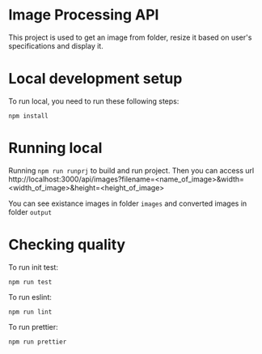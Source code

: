 # Image Processing API

This project is used to get an image from folder, resize it based on user's specifications and display it.

# Local development setup

To run local, you need to run these following steps:
```shell
npm install
```

# Running local

Running `npm run runprj` to build and run project. Then you can access url http://localhost:3000/api/images?filename=<name_of_image>&width=<width_of_image>&height=<height_of_image>

You can see existance images in folder `images` and converted images in folder `output`

# Checking quality

To run init test:
```shell
npm run test
```

To run eslint:
```shell
npm run lint
```

To run prettier:
```shell
npm run prettier
```
